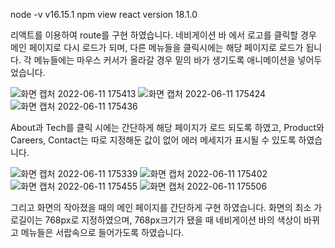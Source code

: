 node -v
v16.15.1
npm view react version
18.1.0

리액트를 이용하여 route를 구현 하였습니다.
네비게이션 바 에서 로고를 클릭할 경우 메인 페이지로 다시 로드가 되며, 다른 메뉴들을 클릭시에는 해당 페이지로 로드가 됩니다.
각 메뉴들에는 마우스 커서가 올라갈 경우 밑의 바가 생기도록 애니메이션을 넣어두었습니다.

![화면 캡처 2022-06-11 175413](https://user-images.githubusercontent.com/69069300/173181069-e894a6ce-f438-40fc-ac8a-300f4145ca1d.png)
![화면 캡처 2022-06-11 175424](https://user-images.githubusercontent.com/69069300/173181071-11479733-abc5-4f10-a854-765db6db520f.png)
![화면 캡처 2022-06-11 175436](https://user-images.githubusercontent.com/69069300/173181073-28664204-3482-4b62-b1dd-7193219d1b29.png)

About과 Tech를 클릭 시에는 간단하게 해당 페이지가 로드 되도록 하였고, Product와 Careers, Contact는 따로 지정해둔 값이 없어 에러 메세지가 표시될 수 있도록 하였습니다.

![화면 캡처 2022-06-11 175339](https://user-images.githubusercontent.com/69069300/173181117-cb7dea23-591b-4e01-b0c6-5338e4d58057.png)
![화면 캡처 2022-06-11 175402](https://user-images.githubusercontent.com/69069300/173181112-58a633ed-3cf8-4173-9fac-4796bea5fe73.png)
![화면 캡처 2022-06-11 175455](https://user-images.githubusercontent.com/69069300/173181115-93c8c07d-d5db-42f5-99e0-d195b9cc4214.png)
![화면 캡처 2022-06-11 175506](https://user-images.githubusercontent.com/69069300/173181116-1b42ffaa-c5cd-4a90-982d-f0b19ff2b4f6.png)

그리고 화면의 작아졌을 때의 메인 페이지를 간단하게 구현 하였습니다.
화면의 최소 가로길이는 768px로 지정하였으며, 768px크기가 됐을 때 네비게이션 바의 색상이 바뀌고 메뉴들은 서랍속으로 들어가도록 하였습니다.
